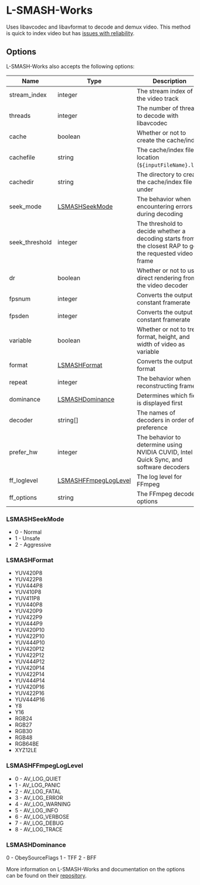# L-SMASH-Works

Uses libavcodec and libavformat to decode and demux video. This method is quick to index video but has [issues with reliability](https://github.com/master-of-zen/Av1an/issues/745 "Chunk methods introduce image glitches").

## Options

L-SMASH-Works also accepts the following options:

Name | Type | Description
--- | --- | ---
stream_index | integer | The stream index of the video track
threads | integer | The number of threads to decode with libavcodec
cache | boolean | Whether or not to create the cache/index
cachefile | string | The cache/index file location (`${inputFileName}.lwi`)
cachedir | string | The directory to create the cache/index file under
seek_mode | [LSMASHSeekMode](#lsmashseekmode) | The behavior when encountering errors during decoding
seek_threshold | integer | The threshold to decide whether a decoding starts from the closest RAP to get the requested video frame
dr | boolean | Whether or not to use direct rendering from the video decoder
fpsnum | integer | Converts the output to constant framerate
fpsden | integer | Converts the output to constant framerate
variable | boolean | Whether or not to treat format, height, and width of video as variable
format | [LSMASHFormat](#lsmashformat) | Converts the output format
repeat | integer | The behavior when reconstructing frames
dominance | [LSMASHDominance](#lsmashdominance) | Determines which field is displayed first
decoder | string[] | The names of decoders in order of preference
prefer_hw | integer | The behavior to determine using NVIDIA CUVID, Intel Quick Sync, and software decoders
ff_loglevel | [LSMASHFFmpegLogLevel](#lsmashffmpegloglevel) | The log level for FFmpeg
ff_options | string | The FFmpeg decoder options

### LSMASHSeekMode

* 0 - Normal
* 1 - Unsafe
* 2 - Aggressive

### LSMASHFormat

* YUV420P8
* YUV422P8
* YUV444P8
* YUV410P8
* YUV411P8
* YUV440P8
* YUV420P9
* YUV422P9
* YUV444P9
* YUV420P10
* YUV422P10
* YUV444P10
* YUV420P12
* YUV422P12
* YUV444P12
* YUV420P14
* YUV422P14
* YUV444P14
* YUV420P16
* YUV422P16
* YUV444P16
* Y8
* Y16
* RGB24
* RGB27
* RGB30
* RGB48
* RGB64BE
* XYZ12LE

### LSMASHFFmpegLogLevel

* 0 - AV_LOG_QUIET
* 1 - AV_LOG_PANIC
* 2 - AV_LOG_FATAL
* 3 - AV_LOG_ERROR
* 4 - AV_LOG_WARNING
* 5 - AV_LOG_INFO
* 6 - AV_LOG_VERBOSE
* 7 - AV_LOG_DEBUG
* 8 - AV_LOG_TRACE

### LSMASHDominance

0 - ObeySourceFlags
1 - TFF
2 - BFF

More information on L-SMASH-Works and documentation on the options can be found on their [repository][lsmash].

<!-- Import Methods -->
[ffms2]: https://github.com/FFMS/ffms2 "FFmpegSource (usually known as FFMS or FFMS2) is a cross-platform wrapper library around FFmpeg"
[bestsource]: https://github.com/vapoursynth/bestsource "BestSource (abbreviated as BS) is a cross-platform wrapper library around FFmpeg that ensures always sample and frame accurate access to audio and video with good seeking performance for everything except some lossy audio formats"
[dgdecnv]: https://www.rationalqm.us/dgdecnv/dgdecnv.html "AVC/HEVC/MPG/VC1 Decoder and Frame Server"
[lsmash]: https://github.com/HomeOfAviSynthPlusEvolution/L-SMASH-Works "This source function for VapourSynth uses libavcodec as the video decoder and libavformat as the demuxer"